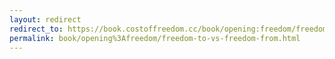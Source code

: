 ```yaml
---
layout: redirect
redirect_to: https://book.costoffreedom.cc/book/opening:freedom/freedom-to-vs-freedom-from.html
permalink: book/opening%3Afreedom/freedom-to-vs-freedom-from.html
---
```


